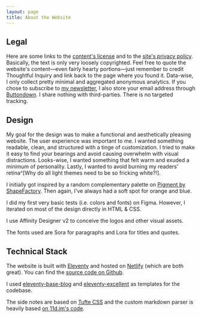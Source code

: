 ```yaml
---
layout: page
title: About the Website
---
```


## Legal

Here are some links to the [content's license](/license) and to the [site's privacy policy](/privacy). Basically, the text is only very loosely copyrighted. Feel free to quote the website's content—even fairly hearty portions—just remember to credit Thoughtful Inquiry and link back to the page where you found it. Data-wise, I only collect pretty minimal and aggregated anonymous analytics. If you chose to subscribe to [my newsletter](/newsletter), I also store your email address through [Buttondown](https://buttondown.email/refer/thoughtfulinquiry). I share nothing with third-parties. There is no targeted tracking.

## Design

My goal for the design was to make a functional and aesthetically pleasing website. The user experience was important to me. I wanted something readable, clean, and structured with a tinge of customization. I tried to make it easy to find your bearings and avoid causing overwhelm with visual distractions. Looks-wise, I wanted something that felt warm and exuded a minimum of personality. Lastly, I wanted to avoid burning my readers' retina^[Why do all light themes need to be so fricking white?!].

I initially got inspired by a random complementary palette on [Pigment by ShapeFactory](https://pigment.shapefactory.co/). Then again, I've always had a soft spot for orange and blue.

I did my first very basic tests (i.e. colors and fonts) on Figma. However, I iterated on most of the design directly in HTML & CSS.

I use Affinity Designer v2 to conceive the logos and other visual assets.

The fonts used are Sora for paragraphs and Lora for titles and quotes.

## Technical Stack

The website is built with [Eleventy](https://www.11ty.dev/) and hosted on [Netlify](https://www.netlify.com/) (which are both great). You can find the [source code on Github](https://github.com/ashtrail/thoughtfulinquiry.com).

I used [eleventy-base-blog](https://github.com/11ty/eleventy-base-blog) and [eleventy-excellent](https://github.com/madrilene/eleventy-excellent) as templates for the codebase.

The side notes are based on [Tufte CSS](https://edwardtufte.github.io/tufte-css/) and the custom markdown parser is heavily based [on 11d.im's code](https://11d.im/notices/md-tufte/).
